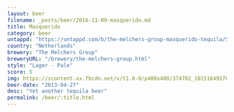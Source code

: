 ```yaml
---
layout: beer
filename: _posts/beer/2016-11-09-masquerido.md
title: Masquerido
category: beer
untappd: "https://untappd.com/b/the-melchers-group-masquerido-tequila/541780"
country: "Netherlands"
brewery: "The Melchers Group"
breweryURL: "/brewery/the-melchers-group.html"
style: "Lager - Pale"
score: 5
img: https://scontent.xx.fbcdn.net/v/t1.0-0/p480x480/374702_10151649178783745_739073810_n.jpg?_nc_cat=101&_nc_ht=scontent.xx&oh=42e7f1089dad36095a92c690b1213458&oe=5C7D0A23
beer-date: "2013-04-27"
desc: "Yet another tequila beer"
permalink: /beer/:title.html
---
```


